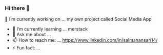 ### Hi there 👋

 🔭 I’m currently working on ... my own project called Social Media App
- 🌱 I’m currently learning ... merstack
- 💬 Ask me about ...
- 📫 How to reach me: ... https://www.linkedin.com/in/salmanansari14/
- ⚡ Fun fact: ...

<!--
**salmanansari14/salmanansari14** is a ✨ _special_ ✨ repository because its `README.md` (this file) appears on your GitHub profile.

Here are some ideas to get you started:

- 🔭 I’m currently working on ... my own project called Social Media App
- 🌱 I’m currently learning ... merstack
- 💬 Ask me about ...
- 📫 How to reach me: ... https://www.linkedin.com/in/salmanansari14/
- ⚡ Fun fact: ...
-->

